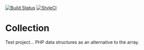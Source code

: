[![Build Status](https://travis-ci.org/systemson/collection.svg?branch=master)](https://travis-ci.org/systemson/collection)
[![StyleCI](https://styleci.io/repos/134289550/shield?branch=master)](https://styleci.io/repos/134289550)

# Collection
Test project... PHP data structures as an alternative to the array.
